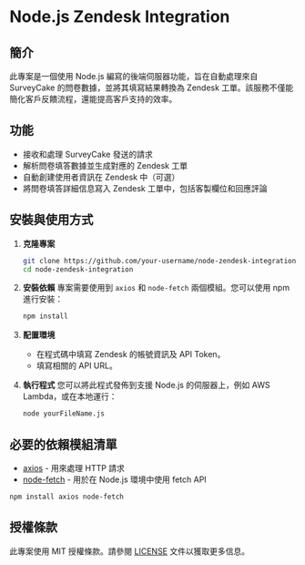 # Node.js Zendesk Integration

## 簡介
此專案是一個使用 Node.js 編寫的後端伺服器功能，旨在自動處理來自 SurveyCake 的問卷數據，並將其填寫結果轉換為 Zendesk 工單。該服務不僅能簡化客戶反饋流程，還能提高客戶支持的效率。

## 功能
- 接收和處理 SurveyCake 發送的請求
- 解析問卷填答數據並生成對應的 Zendesk 工單
- 自動創建使用者資訊在 Zendesk 中（可選）
- 將問卷填答詳細信息寫入 Zendesk 工單中，包括客製欄位和回應評論

## 安裝與使用方式

1. **克隆專案**
   ```bash
   git clone https://github.com/your-username/node-zendesk-integration.git
   cd node-zendesk-integration
   ```

2. **安裝依賴**
   專案需要使用到 `axios` 和 `node-fetch` 兩個模組。您可以使用 npm 進行安裝：
   ```bash
   npm install
   ```

3. **配置環境**
   - 在程式碼中填寫 Zendesk 的帳號資訊及 API Token。
   - 填寫相關的 API URL。

4. **執行程式**
   您可以將此程式發佈到支援 Node.js 的伺服器上，例如 AWS Lambda，或在本地運行：
   ```bash
   node yourFileName.js
   ```

## 必要的依賴模組清單
- [axios](https://www.npmjs.com/package/axios) - 用來處理 HTTP 請求
- [node-fetch](https://www.npmjs.com/package/node-fetch) - 用於在 Node.js 環境中使用 fetch API

```bash
npm install axios node-fetch
```

## 授權條款
此專案使用 MIT 授權條款。請參閱 [LICENSE](LICENSE) 文件以獲取更多信息。